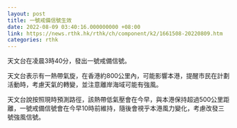 ```yaml
---
layout: post
title: 一號戒備信號生效
date: 2022-08-09 03:40:16.000000000 +08:00
link: https://news.rthk.hk/rthk/ch/component/k2/1661508-20220809.htm
categories: rthk
---
```


天文台在凌晨3時40分，發出一號戒備信號。

天文台表示有一熱帶氣旋，在香港約800公里內，可能影響本港，提醒市民在計劃活動時，考慮天氣的轉變，並注意離岸海域可能有強風。

天文台說按照現時預測路徑，該熱帶低氣壓會在今早，與本港保持超過500公里距離，一號戒備信號會在今早10時前維持，隨後會視乎本港風力變化，考慮改發三號強風信號。
